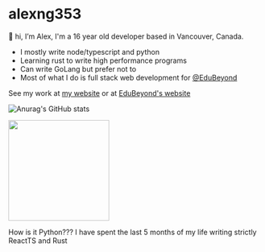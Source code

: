 # alexng353

👋 hi, I’m Alex, I'm a 16 year old developer based in Vancouver, Canada. 
* I mostly write node/typescript and python
* Learning rust to write high performance programs
* Can write GoLang but prefer not to
* Most of what I do is full stack web development for [@EduBeyond](https://github.com/EduBeyond)

See my work at [my website](https://ayo.icu) or at [EduBeyond's website](https://edubeyond.ca)

![Anurag's GitHub stats](https://github-readme-stats.vercel.app/api?username=alexng353&show_icons=true&theme=radical)

<img height="200" src="https://github-readme-stats.vercel.app/api/top-langs/?username=nuggetbucket54&count_private=true&show_icons=true&theme=city_lights&hide_border=true&layout=compact"/>

How is it Python??? I have spent the last 5 months of my life writing strictly ReactTS and Rust

<!--
**alexng353/alexng353** is a ✨ _special_ ✨ repository because its `README.md` (this file) appears on your GitHub profile.

Here are some ideas to get you started:

- 🔭 I’m currently working on ...
- 🌱 I’m currently learning ...
- 👯 I’m looking to collaborate on ...
- 🤔 I’m looking for help with ...
- 💬 Ask me about ...
- 📫 How to reach me: ...
- 😄 Pronouns: ...
- ⚡ Fun fact: ...
-->
